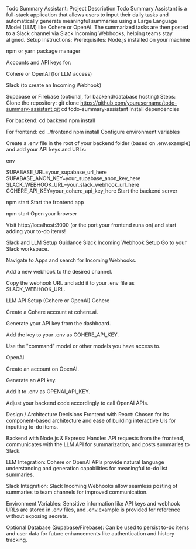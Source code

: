 Todo Summary Assistant:
Project Description
Todo Summary Assistant is a full-stack application that allows users to input their daily tasks and automatically generate meaningful summaries using a Large Language Model (LLM) like Cohere or OpenAI. The summarized tasks are then posted to a Slack channel via Slack Incoming Webhooks, helping teams stay aligned.
Setup Instructions:
Prerequisites:
Node.js installed on your machine

npm or yarn package manager

Accounts and API keys for:

Cohere or OpenAI (for LLM access)

Slack (to create an Incoming Webhook)

Supabase or Firebase (optional, for backend/database hosting)
Steps:
Clone the repository:
git clone https://github.com/yourusername/todo-summary-assistant.git
cd todo-summary-assistant
Install dependencies

For backend:
cd backend
npm install

For frontend:
cd ../frontend
npm install
Configure environment variables

Create a .env file in the root of your backend folder (based on .env.example) and add your API keys and URLs:

env

SUPABASE_URL=your_supabase_url_here
SUPABASE_ANON_KEY=your_supabase_anon_key_here
SLACK_WEBHOOK_URL=your_slack_webhook_url_here
COHERE_API_KEY=your_cohere_api_key_here
Start the backend server

npm start
Start the frontend app

npm start
Open your browser

Visit http://localhost:3000 (or the port your frontend runs on) and start adding your to-do items!

Slack and LLM Setup Guidance
Slack Incoming Webhook Setup
Go to your Slack workspace.

Navigate to Apps and search for Incoming Webhooks.

Add a new webhook to the desired channel.

Copy the webhook URL and add it to your .env file as SLACK_WEBHOOK_URL.

LLM API Setup (Cohere or OpenAI)
Cohere

Create a Cohere account at cohere.ai.

Generate your API key from the dashboard.

Add the key to your .env as COHERE_API_KEY.

Use the "command" model or other models you have access to.

OpenAI

Create an account on OpenAI.

Generate an API key.

Add it to .env as OPENAI_API_KEY.

Adjust your backend code accordingly to call OpenAI APIs.

Design / Architecture Decisions
Frontend with React:
Chosen for its component-based architecture and ease of building interactive UIs for inputting to-do items.

Backend with Node.js & Express:
Handles API requests from the frontend, communicates with the LLM API for summarization, and posts summaries to Slack.

LLM Integration:
Cohere or OpenAI APIs provide natural language understanding and generation capabilities for meaningful to-do list summaries.

Slack Integration:
Slack Incoming Webhooks allow seamless posting of summaries to team channels for improved communication.

Environment Variables:
Sensitive information like API keys and webhook URLs are stored in .env files, and .env.example is provided for reference without exposing secrets.

Optional Database (Supabase/Firebase):
Can be used to persist to-do items and user data for future enhancements like authentication and history tracking.